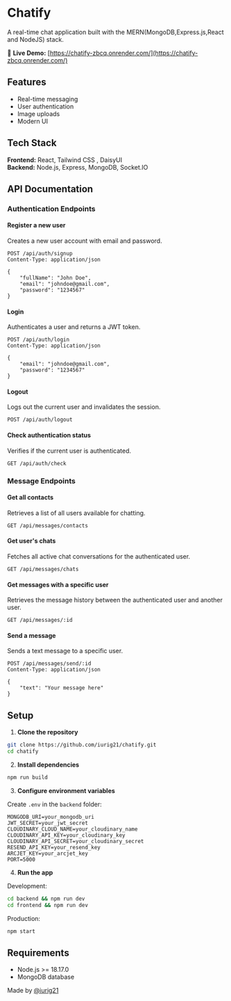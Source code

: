 # Chatify 

A real-time chat application built with the MERN(MongoDB,Express.js,React and NodeJS) stack.

🔗 **Live Demo:** [https://chatify-zbcq.onrender.com/](https://chatify-zbcq.onrender.com/)

## Features

- Real-time messaging
- User authentication
- Image uploads
- Modern UI

## Tech Stack

**Frontend:** React, Tailwind CSS , DaisyUI  
**Backend:** Node.js, Express, MongoDB, Socket.IO

## API Documentation

### Authentication Endpoints

#### Register a new user
Creates a new user account with email and password.

```http
POST /api/auth/signup
Content-Type: application/json

{
    "fullName": "John Doe",
    "email": "johndoe@gmail.com",
    "password": "1234567"
}
```

#### Login
Authenticates a user and returns a JWT token.

```http
POST /api/auth/login
Content-Type: application/json

{
    "email": "johndoe@gmail.com",
    "password": "1234567"
}
```

#### Logout
Logs out the current user and invalidates the session.

```http
POST /api/auth/logout
```

#### Check authentication status
Verifies if the current user is authenticated.

```http
GET /api/auth/check
```

### Message Endpoints

#### Get all contacts
Retrieves a list of all users available for chatting.

```http
GET /api/messages/contacts
```

#### Get user's chats
Fetches all active chat conversations for the authenticated user.

```http
GET /api/messages/chats
```

#### Get messages with a specific user
Retrieves the message history between the authenticated user and another user.

```http
GET /api/messages/:id
```

#### Send a message
Sends a text message to a specific user.

```http
POST /api/messages/send/:id
Content-Type: application/json

{
    "text": "Your message here"
}
```

## Setup

1. **Clone the repository**
```bash
git clone https://github.com/iurig21/chatify.git
cd chatify
```

2. **Install dependencies**
```bash
npm run build
```

3. **Configure environment variables**

Create `.env` in the `backend` folder:
```env
MONGODB_URI=your_mongodb_uri
JWT_SECRET=your_jwt_secret
CLOUDINARY_CLOUD_NAME=your_cloudinary_name
CLOUDINARY_API_KEY=your_cloudinary_key
CLOUDINARY_API_SECRET=your_cloudinary_secret
RESEND_API_KEY=your_resend_key
ARCJET_KEY=your_arcjet_key
PORT=5000
```

4. **Run the app**

Development:
```bash
cd backend && npm run dev
cd frontend && npm run dev
```

Production:
```bash
npm start
```

## Requirements

- Node.js >= 18.17.0
- MongoDB database

Made by [@iurig21](https://github.com/iurig21)
